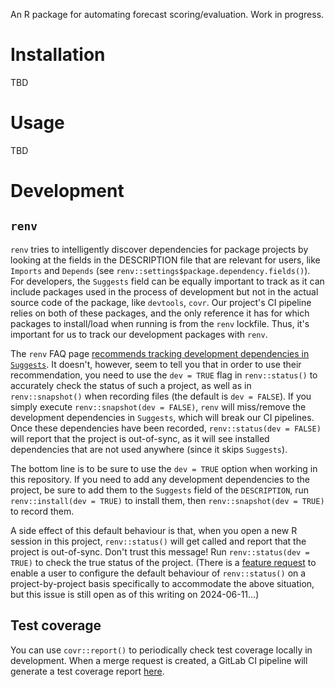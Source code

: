 An R package for automating forecast scoring/evaluation. Work in progress.

# Installation
TBD

# Usage
TBD

# Development

## `renv`

`renv` tries to intelligently discover dependencies for package projects by looking at the fields in the DESCRIPTION file that are relevant for users, like `Imports` and `Depends` (see `renv::settings$package.dependency.fields()`). For developers, the `Suggests` field can be equally important to track as it can include packages used in the process of development but not in the actual source code of the package, like `devtools`, `covr`. Our project's CI pipeline relies on both of these packages, and the only reference it has for which packages to install/load when running is from the `renv` lockfile. Thus, it's important for us to track our development packages with `renv`. 

The `renv` FAQ page [recommends tracking development dependencies in `Suggests`](https://rstudio.github.io/renv/articles/faq.html#how-should-i-handle-development-dependencies). It doesn't, however, seem to tell you that in order to use their recommendation, you need to use the `dev = TRUE` flag in `renv::status()` to accurately check the status of such a project, as well as in `renv::snapshot()` when recording files (the default is `dev = FALSE`). If you simply execute `renv::snapshot(dev = FALSE)`, `renv` will miss/remove the development dependencies in `Suggests`, which will break our CI pipelines. Once these dependencies have been recorded, `renv::status(dev = FALSE)` will report that the project is out-of-sync, as it will see installed dependencies that are not used anywhere (since it skips `Suggests`).

The bottom line is to be sure to use the `dev = TRUE` option when working in this repository. If you need to add any development dependencies to the project, be sure to add them to the `Suggests` field of the `DESCRIPTION`, run `renv::install(dev = TRUE)` to install them, then `renv::snapshot(dev = TRUE)` to record them.

A side effect of this default behaviour is that, when you open a new R session in this project, `renv::status()` will get called and report that the project is out-of-sync. Don't trust this message! Run `renv::status(dev = TRUE)` to check the true status of the project. (There is a [feature request](https://github.com/rstudio/renv/issues/1760) to enable a user to configure the default behaviour of `renv::status()` on a project-by-project basis specifically to accommodate the above situation, but this issue is still open as of this writing on 2024-06-11...)

## Test coverage

You can use `covr::report()` to periodically check test coverage locally in development. When a merge request is created, a GitLab CI pipeline will generate a test coverage report [here](http://phrsd.pages.cscscience.ca/risk/casteval/coverage.html).